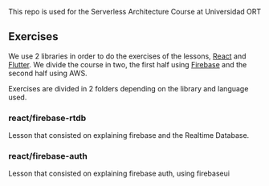 This repo is used for the Serverless Architecture Course at Universidad ORT

## Exercises

We use 2 libraries in order to do the exercises of the lessons, [React](https://reactjs.org/) and [Flutter](https://flutter.dev/).
We divide the course in two, the first half using [Firebase](https://firebase.google.com/) and the second half using AWS.

Exercises are divided in 2 folders depending on the library and language used.

### react/firebase-rtdb

Lesson that consisted on explaining firebase and the Realtime Database.

### react/firebase-auth

Lesson that consisted on explaining firebase auth, using firebaseui
